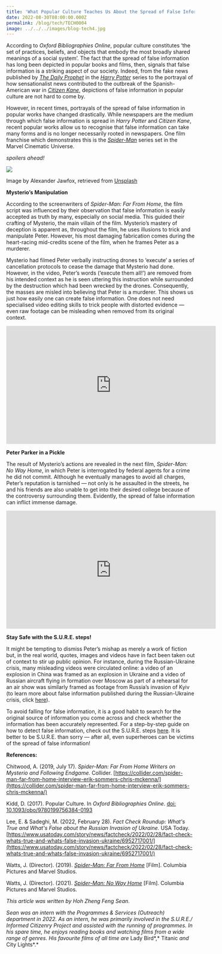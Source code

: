 ```yaml
---
title: 'What Popular Culture Teaches Us About the Spread of False Information'
date: 2022-08-30T08:00:00.000Z
permalink: /blog/tech/TECH0004
image: ../../../images/blog-tech4.jpg
---
```


According to *Oxford Bibliographies Online*, popular culture constitutes ‘the set of practices, beliefs, and objects that embody the most broadly shared meanings of a social system’. The fact that the spread of false information has long been depicted in popular books and films, then, signals that false information is a striking aspect of our society. Indeed, from the fake news published by *[The Daily Prophet](https://www.newstatesman.com/politics/2017/06/boy-who-lies-what-daily-prophet-can-teach-us-about-fake-news)* in the *[Harry Potter](http://catalogue.nlb.gov.sg/cgi-bin/spydus.exe/ENQ/WPAC/BIBENQ?SETLVL=&BRN=13720061)* series to the portrayal of how sensationalist news contributed to the outbreak of the Spanish-American war in *[Citizen Kane](http://catalogue.nlb.gov.sg/cgi-bin/spydus.exe/ENQ/WPAC/BIBENQ?SETLVL=1&BRN=7677705)*, depictions of false information in popular culture are not hard to come by.

 

However, in recent times, portrayals of the spread of false information in popular works have changed drastically. While newspapers are the medium through which false information is spread in *Harry Potter* and *Citizen Kane*, recent popular works allow us to recognise that false information can take many forms and is no longer necessarily rooted in newspapers. One film franchise which demonstrates this is the *[Spider-Man](http://catalogue.nlb.gov.sg/cgi-bin/spydus.exe/ENQ/WPAC/BIBENQ?SETLVL=1&BRN=204001413)* series set in the Marvel Cinematic Universe.

 

*spoilers ahead!*

![](../../../images/blog-tech4.jpg)

Image by Alexander Jawfox, retrieved from [Unsplash](https://unsplash.com/photos/V0zU9A_Zq9A)

 

**Mysterio’s Manipulation**

 

According to the screenwriters of *Spider-Man: Far From Home*, the film script was influenced by their observation that false information is easily accepted as truth by many, especially on social media. This guided their crafting of Mysterio, the main villain of the film. Mysterio’s mastery of deception is apparent as, throughout the film, he uses illusions to trick and manipulate Peter. However, his most damaging fabrication comes during the heart-racing mid-credits scene of the film, when he frames Peter as a murderer.

 

Mysterio had filmed Peter verbally instructing drones to ‘execute’ a series of cancellation protocols to cease the damage that Mysterio had done. However, in the video, Peter’s words (‘execute them all!’) are removed from his intended context as he is seen uttering this instruction while surrounded by the destruction which had been wrecked by the drones. Consequently, the masses are misled into believing that Peter is a murderer. This shows us just how easily one can create false information. One does not need specialised video editing skills to trick people with distorted evidence — even raw footage can be misleading when removed from its original context.

 

<iframe width="560" height="315" src="https://www.youtube.com/embed/wjczS3bXpfM" title="YouTube video player" frameborder="0" allow="accelerometer; autoplay; clipboard-write; encrypted-media; gyroscope; picture-in-picture" allowfullscreen></iframe>

 

**Peter Parker in a Pickle**

 

The result of Mysterio’s actions are revealed in the next film, *Spider-Man: No Way Home*, in which Peter is interrogated by federal agents for a crime he did not commit. Although he eventually manages to avoid all charges, Peter’s reputation is tarnished — not only is he assaulted in the streets, he and his friends are also unable to get into their desired college because of the controversy surrounding them. Evidently, the spread of false information can inflict immense damage.

 

<iframe width="560" height="315" src="https://www.youtube.com/embed/ww_Vz7-buOk" title="YouTube video player" frameborder="0" allow="accelerometer; autoplay; clipboard-write; encrypted-media; gyroscope; picture-in-picture" allowfullscreen></iframe> 



**Stay Safe with the S.U.R.E. steps!**

 

It might be tempting to dismiss Peter’s mishap as merely a work of fiction but, in the real world, quotes, images and videos have in fact been taken out of context to stir up public opinion. For instance, during the Russian-Ukraine crisis, many misleading videos were circulated online: a video of an explosion in China was framed as an explosion in Ukraine and a video of Russian aircraft flying in formation over Moscow as part of a rehearsal for an air show was similarly framed as footage from Russia’s invasion of Kyiv (to learn more about false information published during the Russian-Ukraine crisis, click [here](https://sure.nlb.gov.sg/read-to-be-sure/issue4-ukraine/)).

 

To avoid falling for false information, it is a good habit to search for the original source of information you come across and check whether the information has been accurately represented. For a step-by-step guide on how to detect false information, check out the S.U.R.E. steps [here](https://sure.nlb.gov.sg/about-us/sure-campaign/). It is better to be S.U.R.E. than sorry — after all, even superheroes can be victims of the spread of false information!

 

**References:**

Chitwood, A. (2019, July 17). *Spider-Man: Far From Home Writers on Mysterio and Following Endgame.* Collider. [https://collider.com/spider-man-far-from-home-interview-erik-sommers-chris-mckenna/](https://collider.com/spider-man-far-from-home-interview-erik-sommers-chris-mckenna/)

Kidd, D. (2017). Popular Culture. In *Oxford Bibliographies Online*. [doi: 10.1093/obo/9780199756384-0193](https://www.oxfordbibliographies.com/view/document/obo-9780199756384/obo-9780199756384-0193.xml)

Lee, E. & Sadeghi, M. (2022, February 28). *Fact Check Roundup: What's True and What's False about the Russian Invasion of Ukraine.* USA Today. [https://www.usatoday.com/story/news/factcheck/2022/02/28/fact-check-whats-true-and-whats-false-invasion-ukraine/6952717001/](https://www.usatoday.com/story/news/factcheck/2022/02/28/fact-check-whats-true-and-whats-false-invasion-ukraine/6952717001/)

Watts, J. (Director). (2019). [*Spider-Man: Far From Home*](https://www.rottentomatoes.com/m/spider_man_far_from_home) [Film]. Columbia Pictures and Marvel Studios.

Watts, J. (Director). (2021). [*Spider-Man: No Way Home*](https://www.rottentomatoes.com/m/spider_man_no_way_home) [Film]. Columbia Pictures and Marvel Studios.

 

*This article was written by Hoh Zheng Feng Sean*.

 

*Sean was an intern with the Programmes & Services (Outreach) department in 2022. As an intern, he was primarily involved in the S.U.R.E./ Informed Citizenry Project and assisted with the running of programmes. In his spare time, he enjoys reading books and watching films from a wide range of genres. His favourite films of all time are* Lady Bird*,* Titanic *and* City Lights*.*